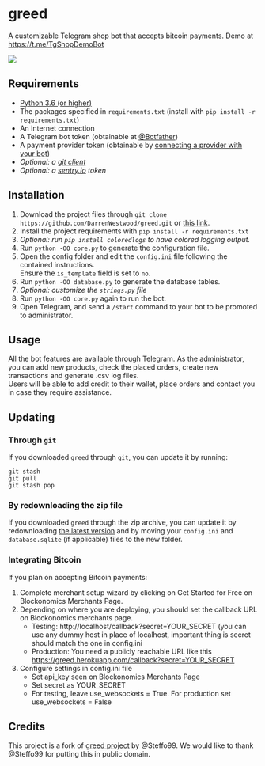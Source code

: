 # greed

A customizable Telegram shop bot that accepts bitcoin payments. Demo at https://t.me/TgShopDemoBot

![](https://img.shields.io/badge/version-beta-blue.svg)

## Requirements

* [Python 3.6 (or higher)](https://www.python.org/)
* The packages specified in `requirements.txt` (install with `pip install -r requirements.txt`)
* An Internet connection
* A Telegram bot token (obtainable at [@Botfather](https://t.me/Botfather))
* A payment provider token (obtainable by [connecting a provider with your bot](https://t.me/Botfather))
* _Optional: a [git client](https://git-scm.com/)_
* _Optional: a [sentry.io](https://sentry.io) token_

## Installation

1. Download the project files through `git clone https://github.com/DarrenWestwood/greed.git` or [this link](https://github.com/DarrenWestwood/greed/archive/master.zip).
2. Install the project requirements with `pip install -r requirements.txt`
3. _Optional: run `pip install coloredlogs` to have colored logging output._
3. Run `python -OO core.py` to generate the configuration file.
4. Open the config folder and edit the `config.ini` file following the contained instructions.  
Ensure the `is_template` field is set to `no`.
5. Run `python -OO database.py` to generate the database tables. 
6. _Optional: customize the `strings.py` file_
7. Run `python -OO core.py` again to run the bot.
8. Open Telegram, and send a `/start` command to your bot to be promoted to administrator.

## Usage

All the bot features are available through Telegram.
As the administrator, you can add new products, check the placed orders, create new transactions and generate .csv log files.  
Users will be able to add credit to their wallet, place orders and contact you in case they require assistance.

## Updating

### Through `git`

If you downloaded `greed` through `git`, you can update it by running:

```
git stash
git pull
git stash pop
```

### By redownloading the zip file

If you downloaded `greed` through the zip archive, you can update it by redownloading [the latest version](https://github.com/Steffo99/greed/archive/master.zip) and by moving your `config.ini` and `database.sqlite` (if applicable) files to the new folder.

### Integrating Bitcoin

If you plan on accepting Bitcoin payments:

1. Complete merchant setup wizard by clicking on Get Started for Free on Blockonomics Merchants Page.
2. Depending on where you are deploying, you should set the callback URL on Blockonomics merchants page.
	* Testing: http://localhost/callback?secret=YOUR_SECRET (you can use any dummy host in place of localhost, important thing is secret should match the one in config.ini
	* Production: You need a publicly reachable URL like this https://greed.herokuapp.com/callback?secret=YOUR_SECRET
3. Configure settings in config.ini file
	* Set api_key seen on Blockonomics Merchants Page
	* Set secret as YOUR_SECRET
	* For testing, leave use_websockets = True. For production set use_websockets = False	

## Credits
This project is a fork of [greed project](https://github.com/Steffo99/greed) by @Steffo99. We would like to thank @Steffo99 for putting this in public domain. 
